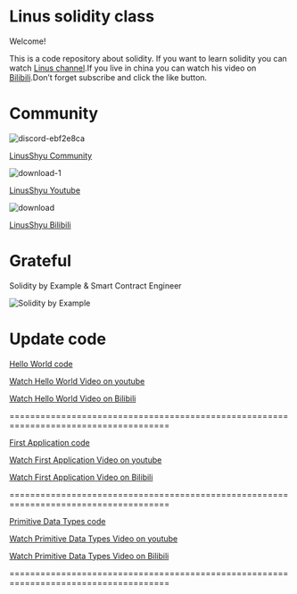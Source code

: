# Linus solidity class
Welcome!

This is a code repository about solidity.
If you want to learn solidity you can watch [Linus channel](https://www.youtube.com/channel/UC4KtR-YsWDfWtikRGOZb58Q).If you live in china you can watch his video on [Bilibili](https://space.bilibili.com/411591950?spm_id_from=333.1007.0.0).Don’t forget subscribe and click the like button.

# Community

![discord-ebf2e8ca](https://github.com/Linus-Shyu/Linus-solidity-class/assets/83543818/d7ca02bc-e6cf-4f2c-a175-df0be66397e2)

[LinusShyu Community](https://discord.com/channels/1110525621802639380/1110525621802639383)

![download-1](https://github.com/Linus-Shyu/Linus-solidity-class/assets/83543818/7418b065-af20-4431-b8ef-7927cbaddb83)

[LinusShyu Youtube](https://www.youtube.com/channel/UC4KtR-YsWDfWtikRGOZb58Q)

![download](https://github.com/Linus-Shyu/Linus-solidity-class/assets/83543818/9c975540-dba7-4be2-8ee4-ce228d8aa69d)

[LinusShyu Bilibili](https://space.bilibili.com/411591950?spm_id_from=333.1007.0.0)

# Grateful
Solidity by Example & Smart Contract Engineer

![Solidity by Example](https://github.com/Linus-Shyu/Linus-solidity-class/assets/83543818/c68039c7-bd95-41ee-beba-55b20273a734)

# Update code

[Hello World code](https://github.com/Linus-Shyu/Linus-solidity-class/blob/master/HelloWorld.sol)

[Watch Hello World Video on youtube](https://www.youtube.com/watch?v=1uRYQyDihDI&t=56s)

[Watch Hello World Video on Bilibili](https://www.bilibili.com/video/BV1Dz4y1h7qH/?spm_id_from=333.999.0.0)

=====================================================================================

[First Application code](https://github.com/Linus-Shyu/Linus-solidity-class/blob/master/Firstapp.sol)

[Watch First Application Video on youtube](https://www.youtube.com/watch?v=7OS4hgOin4I)

[Watch First Application Video on Bilibili](https://www.bilibili.com/video/BV17a4y137Bx/)

=====================================================================================

[Primitive Data Types code](https://github.com/Linus-Shyu/Linus-solidity-class/blob/master/Data.sol)

[Watch Primitive Data Types Video on youtube](https://www.youtube.com/watch?v=5tUxdY4uxgY)

[Watch Primitive Data Types Video on Bilibili](https://www.bilibili.com/video/BV1rg4y1F7GY/?spm_id_from=333.999.0.0&vd_source=b948e0481ae56728c763719a74f42095)

=====================================================================================
